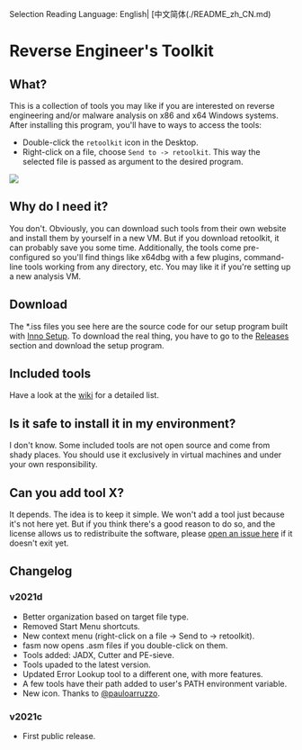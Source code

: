 Selection Reading Language: English| [中文简体(./README_zh_CN.md)
# Reverse Engineer's Toolkit

## What?

This is a collection of tools you may like if you are interested on reverse engineering and/or malware analysis on x86 and x64 Windows systems. After installing this program, you'll have to ways to access the tools:

* Double-click the `retoolkit` icon in the Desktop.
* Right-click on a file, choose `Send to -> retoolkit`. This way the selected file is passed as argument to the desired program.

![](assets/retoolkit.gif)

## Why do I need it?

You don't. Obviously, you can download such tools from their own website and install them by yourself in a new VM. But if you download retoolkit, it can probably save you some time. Additionally, the tools come pre-configured so you'll find things like x64dbg with a few plugins, command-line tools working from any directory, etc. You may like it if you're setting up a new analysis VM.

## Download

The *.iss files you see here are the source code for our setup program built with [Inno Setup](https://jrsoftware.org/isinfo.php). To download the real thing, you have to go to the [Releases](https://github.com/mentebinaria/retoolkit/releases) section and download the setup program.

## Included tools

Have a look at the [wiki](https://github.com/mentebinaria/retoolkit/wiki) for a detailed list.

## Is it safe to install it in my environment?

I don't know. Some included tools are not open source and come from shady places. You should use it exclusively in virtual machines and under your own responsibility.

## Can you add tool X?

It depends. The idea is to keep it simple. We won't add a tool just because it's not here yet. But if you think there's a good reason to do so, and the license allows us to redistribuite the software, please [open an issue here](https://github.com/mentebinaria/retoolkit/issues?q=label%3Atool-request+) if it doesn't exit yet.

## Changelog

### v2021d

* Better organization based on target file type.
* Removed Start Menu shortcuts.
* New context menu (right-click on a file -> Send to -> retoolkit).
* fasm now opens .asm files if you double-click on them.
* Tools added: JADX, Cutter and PE-sieve.
* Tools upaded to the latest version.
* Updated Error Lookup tool to a different one, with more features.
* A few tools have their path added to user's PATH environment variable.
* New icon. Thanks to [@pauloarruzzo](https://twitter.com/pauloarruzzo).

### v2021c

* First public release.
